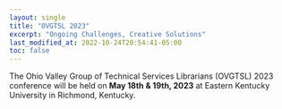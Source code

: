 ```yaml
---
layout: single
title: "OVGTSL 2023"
excerpt: "Ongoing Challenges, Creative Solutions"
last_modified_at: 2022-10-24T20:54:41-05:00
toc: false
---
```


The Ohio Valley Group of Technical Services Librarians (OVGTSL) 2023 conference will be held on **May 18th & 19th, 2023** at Eastern Kentucky University in Richmond, Kentucky.
